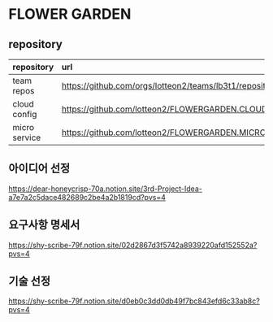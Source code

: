 # FLOWER GARDEN

## repository

| repository    | url                                                       |
| :------------ | :-------------------------------------------------------- |
| team repos    | https://github.com/orgs/lotteon2/teams/lb3t1/repositories |
| cloud config  | https://github.com/lotteon2/FLOWERGARDEN.CLOUD.CONFIG     |
| micro service | https://github.com/lotteon2/FLOWERGARDEN.MICROSERVICE     |

## 아이디어 선정

https://dear-honeycrisp-70a.notion.site/3rd-Project-Idea-a7e7a2c5dace482689c2be4a2b1819cd?pvs=4

## 요구사항 명세서

https://shy-scribe-79f.notion.site/02d2867d3f5742a8939220afd152552a?pvs=4

## 기술 선정

https://shy-scribe-79f.notion.site/d0eb0c3dd0db49f7bc843efd6c33ab8c?pvs=4    
